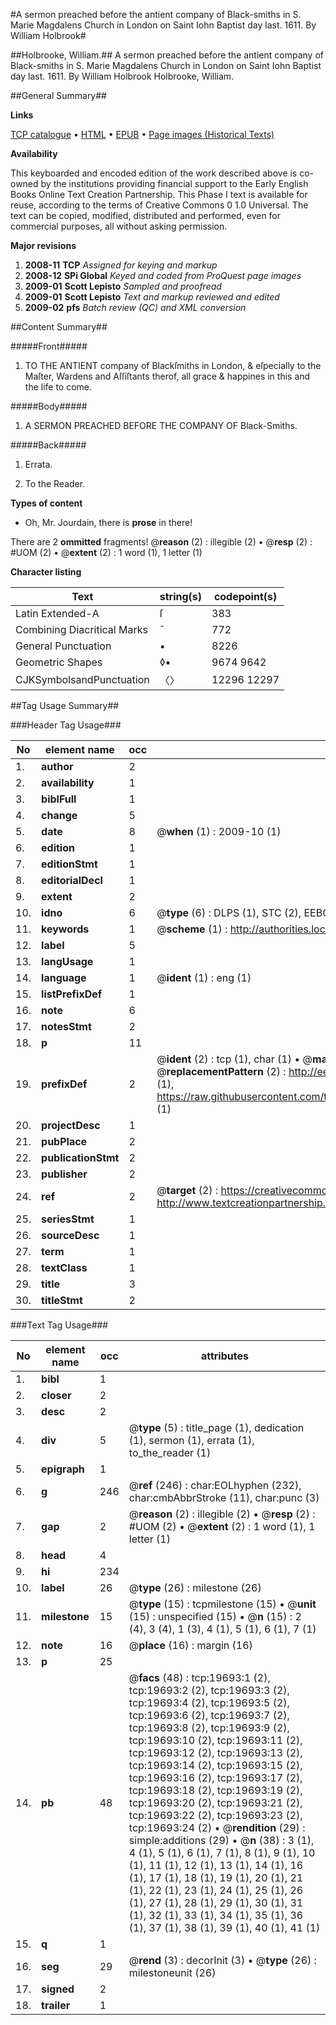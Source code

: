#A sermon preached before the antient company of Black-smiths in S. Marie Magdalens Church in London on Saint Iohn Baptist day last. 1611. By William Holbrook#

##Holbrooke, William.##
A sermon preached before the antient company of Black-smiths in S. Marie Magdalens Church in London on Saint Iohn Baptist day last. 1611. By William Holbrook
Holbrooke, William.

##General Summary##

**Links**

[TCP catalogue](http://www.ota.ox.ac.uk/tcp/)  • 
[HTML](http://tei.it.ox.ac.uk/tcp/Texts-HTML/free/A03/A03445.html)  • 
[EPUB](http://tei.it.ox.ac.uk/tcp/Texts-EPUB/free/A03/A03445.epub) • 
[Page images (Historical Texts)](https://data.historicaltexts.jisc.ac.uk/view?pubId=eebo-99854282e&pageId=eebo-99854282e-19693-1)

**Availability**

This keyboarded and encoded edition of the
	       work described above is co-owned by the institutions
	       providing financial support to the Early English Books
	       Online Text Creation Partnership. This Phase I text is
	       available for reuse, according to the terms of Creative
	       Commons 0 1.0 Universal. The text can be copied,
	       modified, distributed and performed, even for
	       commercial purposes, all without asking permission.

**Major revisions**

1. __2008-11__ __TCP__ *Assigned for keying and markup*
1. __2008-12__ __SPi Global__ *Keyed and coded from ProQuest page images*
1. __2009-01__ __Scott Lepisto__ *Sampled and proofread*
1. __2009-01__ __Scott Lepisto__ *Text and markup reviewed and edited*
1. __2009-02__ __pfs__ *Batch review (QC) and XML conversion*

##Content Summary##

#####Front#####

1. TO THE ANTIENT company of Blackſmiths in London, & eſpecially to the Maſter, Wardens and Aſſiſtants therof, all grace & happines in this and the life to come.

#####Body#####

1. A SERMON PREACHED BEFORE THE COMPANY OF Black-Smiths.

#####Back#####

1. Errata.

1. To the Reader.

**Types of content**

  * Oh, Mr. Jourdain, there is **prose** in there!

There are 2 **ommitted** fragments! 
 @__reason__ (2) : illegible (2)  •  @__resp__ (2) : #UOM (2)  •  @__extent__ (2) : 1 word (1), 1 letter (1)

**Character listing**


|Text|string(s)|codepoint(s)|
|---|---|---|
|Latin Extended-A|ſ|383|
|Combining             Diacritical Marks|̄|772|
|General Punctuation|•|8226|
|Geometric Shapes|◊▪|9674 9642|
|CJKSymbolsandPunctuation|〈〉|12296 12297|

##Tag Usage Summary##

###Header Tag Usage###

|No|element name|occ|attributes|
|---|---|---|---|
|1.|__author__|2||
|2.|__availability__|1||
|3.|__biblFull__|1||
|4.|__change__|5||
|5.|__date__|8| @__when__ (1) : 2009-10 (1)|
|6.|__edition__|1||
|7.|__editionStmt__|1||
|8.|__editorialDecl__|1||
|9.|__extent__|2||
|10.|__idno__|6| @__type__ (6) : DLPS (1), STC (2), EEBO-CITATION (1), PROQUEST (1), VID (1)|
|11.|__keywords__|1| @__scheme__ (1) : http://authorities.loc.gov/ (1)|
|12.|__label__|5||
|13.|__langUsage__|1||
|14.|__language__|1| @__ident__ (1) : eng (1)|
|15.|__listPrefixDef__|1||
|16.|__note__|6||
|17.|__notesStmt__|2||
|18.|__p__|11||
|19.|__prefixDef__|2| @__ident__ (2) : tcp (1), char (1)  •  @__matchPattern__ (2) : ([0-9\-]+):([0-9IVX]+) (1), (.+) (1)  •  @__replacementPattern__ (2) : http://eebo.chadwyck.com/downloadtiff?vid=$1&page=$2 (1), https://raw.githubusercontent.com/textcreationpartnership/Texts/master/tcpchars.xml#$1 (1)|
|20.|__projectDesc__|1||
|21.|__pubPlace__|2||
|22.|__publicationStmt__|2||
|23.|__publisher__|2||
|24.|__ref__|2| @__target__ (2) : https://creativecommons.org/publicdomain/zero/1.0/ (1), http://www.textcreationpartnership.org/docs/. (1)|
|25.|__seriesStmt__|1||
|26.|__sourceDesc__|1||
|27.|__term__|1||
|28.|__textClass__|1||
|29.|__title__|3||
|30.|__titleStmt__|2||


###Text Tag Usage###

|No|element name|occ|attributes|
|---|---|---|---|
|1.|__bibl__|1||
|2.|__closer__|2||
|3.|__desc__|2||
|4.|__div__|5| @__type__ (5) : title_page (1), dedication (1), sermon (1), errata (1), to_the_reader (1)|
|5.|__epigraph__|1||
|6.|__g__|246| @__ref__ (246) : char:EOLhyphen (232), char:cmbAbbrStroke (11), char:punc (3)|
|7.|__gap__|2| @__reason__ (2) : illegible (2)  •  @__resp__ (2) : #UOM (2)  •  @__extent__ (2) : 1 word (1), 1 letter (1)|
|8.|__head__|4||
|9.|__hi__|234||
|10.|__label__|26| @__type__ (26) : milestone (26)|
|11.|__milestone__|15| @__type__ (15) : tcpmilestone (15)  •  @__unit__ (15) : unspecified (15)  •  @__n__ (15) : 2 (4), 3 (4), 1 (3), 4 (1), 5 (1), 6 (1), 7 (1)|
|12.|__note__|16| @__place__ (16) : margin (16)|
|13.|__p__|25||
|14.|__pb__|48| @__facs__ (48) : tcp:19693:1 (2), tcp:19693:2 (2), tcp:19693:3 (2), tcp:19693:4 (2), tcp:19693:5 (2), tcp:19693:6 (2), tcp:19693:7 (2), tcp:19693:8 (2), tcp:19693:9 (2), tcp:19693:10 (2), tcp:19693:11 (2), tcp:19693:12 (2), tcp:19693:13 (2), tcp:19693:14 (2), tcp:19693:15 (2), tcp:19693:16 (2), tcp:19693:17 (2), tcp:19693:18 (2), tcp:19693:19 (2), tcp:19693:20 (2), tcp:19693:21 (2), tcp:19693:22 (2), tcp:19693:23 (2), tcp:19693:24 (2)  •  @__rendition__ (29) : simple:additions (29)  •  @__n__ (38) : 3 (1), 4 (1), 5 (1), 6 (1), 7 (1), 8 (1), 9 (1), 10 (1), 11 (1), 12 (1), 13 (1), 14 (1), 16 (1), 17 (1), 18 (1), 19 (1), 20 (1), 21 (1), 22 (1), 23 (1), 24 (1), 25 (1), 26 (1), 27 (1), 28 (1), 29 (1), 30 (1), 31 (1), 32 (1), 33 (1), 34 (1), 35 (1), 36 (1), 37 (1), 38 (1), 39 (1), 40 (1), 41 (1)|
|15.|__q__|1||
|16.|__seg__|29| @__rend__ (3) : decorInit (3)  •  @__type__ (26) : milestoneunit (26)|
|17.|__signed__|2||
|18.|__trailer__|1||
